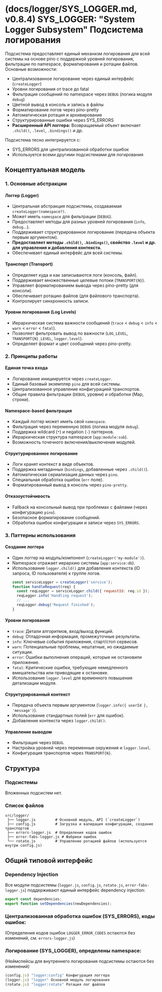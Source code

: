 # (docs/logger/SYS_LOGGER.md, v0.8.4) SYS_LOGGER: "System Logger Subsystem" Подсистема логирования

Подсистема предоставляет единый механизм логирования для всей системы на основе pino с поддержкой уровней логирования, фильтрации по namespace, форматирования и ротации файлов. Основные возможности:

- Централизованное логирование через единый интерфейс (`createLogger`)
- Уровни логирования от trace до fatal
- Фильтрация сообщений по namespace через `DEBUG` (логика модуля `debug`)
- Цветной вывод в консоль и запись в файлы
- Форматирование логов через pino-pretty
- Автоматическая ротация и архивирование
- Структурированные ошибки через SYS_ERRORS
- **Расширенный API логгера:** Возвращаемый объект включает `.child()`, `.level`, `.bindings()` и др.

Подсистема тесно интегрируется с:
- SYS_ERRORS для централизованной обработки ошибок
- Используется всеми другими подсистемами для логирования

## Концептуальная модель

### 1. Основные абстракции

#### Логгер (Logger)
- Центральная абстракция подсистемы, создаваемая `createLogger(namespace?)`.
- Может иметь `namespace` для фильтрации (`DEBUG`).
- Предоставляет методы для разных уровней логирования (`info`, `debug`...).
- Поддерживает структурированное логирование (передача объекта первым аргументом).
- **Предоставляет методы `.child()`, `.bindings()`, свойство `.level` и др. для управления и добавления контекста.**
- Обеспечивает единый интерфейс для всей системы.

#### Транспорт (Transport)
- Определяет куда и как записываются логи (консоль, файл).
- Поддерживает множественные целевые потоки (`TRANSPORT{N}`).
- Управляет форматированием вывода через pino-pretty (для консоли).
- Обеспечивает ротацию файлов (для файлового транспорта).
- Контролирует синхронность записи.

#### Уровни логирования (Log Levels)
- Иерархическая система важности сообщений (`trace` < `debug` < `info` < `warn` < `error` < `fatal`).
- Позволяет фильтровать вывод по важности (`LOG_LEVEL`, `TRANSPORT{N}_LEVEL`, `logger.level`).
- Определяет формат и цвет сообщений через pino-pretty.

### 2. Принципы работы

#### Единая точка входа
- Логирование инициируется через `createLogger`.
- Единый базовый экземпляр `pino` для всей системы.
- Централизованное управление конфигурацией транспортов.
- Общие правила фильтрации (`DEBUG`, уровни) и обработки (Map, строки).

#### Namespace-based фильтрация
- Каждый логгер может иметь свой `namespace`.
- Фильтрация через переменную `DEBUG` (логика модуля `debug`).
- Поддержка wildcard (`*`) и negation (`-`) паттернов.
- Иерархическая структура namespace (`app:module:sub`).
- Возможность точечного включения/выключения модулей.

#### Структурированное логирование
- Логи хранят контекст в виде объектов.
- Поддержка метаданных (`bindings`, добавленные через `.child()`).
- Автоматическая сериализация данных через `pino`.
- Специальная обработка ошибок (`err` поле).
- Форматированный вывод в консоль через `pino-pretty`.

#### Отказоустойчивость
- Fallback на консольный вывод при проблемах с файлами (через конфигурацию `pino`).
- Безопасное форматирование сообщений.
- Обработка ошибок конфигурации и записи через `SYS_ERRORS`.

### 3. Паттерны использования

#### Создание логгера
- Один логгер на модуль/компонент (`createLogger('my-module')`).
- Namespace отражает иерархию системы (`app:service:db`).
- Использование `logger.child()` для добавления контекста (ID запроса, ID пользователя) к группе логов.
  ```javascript
  const serviceLogger = createLogger('service');
  function handleRequest(req) {
    const reqLogger = serviceLogger.child({ requestId: req.id });
    reqLogger.info('Handling request');
    // ...
    reqLogger.debug('Request finished');
  }
  ```

#### Уровни логирования
- `trace`: Детали алгоритмов, вход/выход функций.
- `debug`: Отладочная информация, промежуточные результаты.
- `info`: Ключевые события приложения, старт/стоп сервисов.
- `warn`: Потенциальные проблемы, нештатные, но ожидаемые ситуации.
- `error`: Ошибки выполнения операций, которые не остановили приложение.
- `fatal`: Критические ошибки, требующие немедленного вмешательства или приводящие к остановке.
- Использование `logger.level` для временного повышения детализации модуля.

#### Структурированный контекст
- Передача объекта первым аргументом (`logger.info({ userId }, 'message')`).
- Использование стандартных полей (`err` для ошибок).
- Добавление контекста через `logger.child()`.

#### Управление выводом
- Фильтрация через `DEBUG`.
- Настройка уровней через переменные окружения и `logger.level`.
- Конфигурация транспортов через `TRANSPORT{N}`.

## Структура

### Подсистемы

Вложенных подсистем нет.

### Список файлов

```
src/logger/
 ├── logger.js         # Основной модуль, API (`createLogger`)
 ├── config.js         # Загрузка и валидация конфигурации, создание транспортов
 ├── errors-logger.js  # Определения кодов ошибок
 ├── error-fabs-logger.js # Фабрики ошибок
 └── rotate.js         # Управление ротацией файлов (используется внутри config.js)
```

## Общий типовой интерфейс

### Dependency Injection

Все модули подсистемы (`logger.js`, `config.js`, `rotate.js`, `error-fabs-logger.js`) поддерживают единый интерфейс dependency injection:

```javascript
export const dependencies;
export function setDependencies(newDependencies);
```

### Централизованная обработка ошибок (SYS_ERRORS), коды ошибок:

(Определения кодов ошибок `LOGGER_ERROR_CODES` остаются без изменений, см. `errors-logger.js`)

### Логирование (SYS_LOGGER), определены namespace:

(Неймспейсы для внутреннего логирования подсистемы остаются без изменений)

```javascript
(config.js) "logger:config" Конфигурация логгера
(logger.js) "logger" Основной модуль логирования
(rotate.js) "logger:rotate" Ротация лог файлов
```
